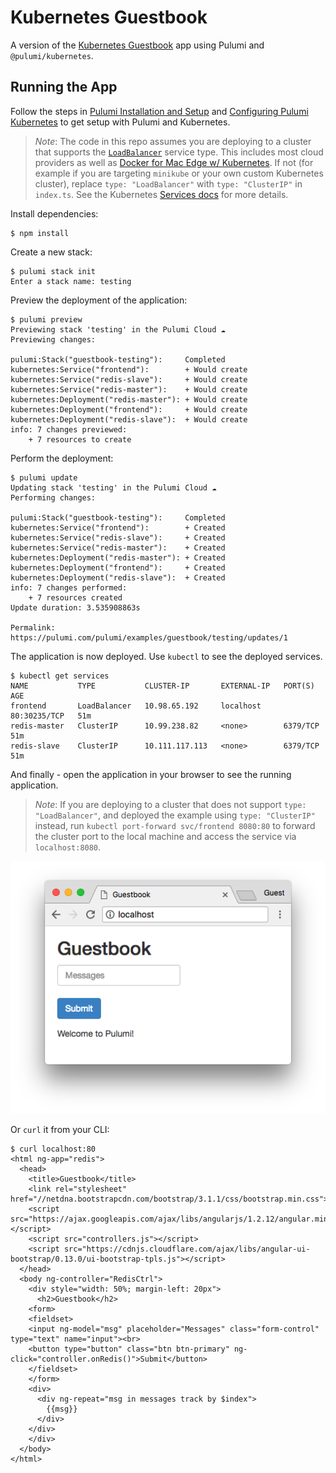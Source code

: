 # Kubernetes Guestbook

A version of the [Kubernetes Guestbook](https://kubernetes.io/docs/tutorials/stateless-application/guestbook/) app using
Pulumi and `@pulumi/kubernetes`.

## Running the App

Follow the steps in [Pulumi Installation and Setup](https://pulumi.io/install/) and [Configuring Pulumi
Kubernetes](https://pulumi.io/reference/kubernetes.html#configuration) to get setup with Pulumi and Kubernetes.

> *Note*: The code in this repo assumes you are deploying to a cluster that supports the
> [`LoadBalancer`](https://kubernetes.io/docs/concepts/services-networking/service/#type-loadbalancer) service type.
> This includes most cloud providers as well as [Docker for Mac Edge w/
> Kubernetes](https://docs.docker.com/docker-for-mac/kubernetes/). If not (for example if you are targeting `minikube`
> or your own custom Kubernetes cluster), replace `type: "LoadBalancer"` with `type: "ClusterIP"` in `index.ts`.  See
> the Kubernetes [Services
> docs](https://kubernetes.io/docs/concepts/services-networking/service/#publishing-services---service-types) for more
> details.

Install dependencies:

```
$ npm install
```

Create a new stack:

```
$ pulumi stack init
Enter a stack name: testing
```

Preview the deployment of the application:

``` 
$ pulumi preview
Previewing stack 'testing' in the Pulumi Cloud ☁️
Previewing changes:

pulumi:Stack("guestbook-testing"):     Completed
kubernetes:Service("frontend"):        + Would create
kubernetes:Service("redis-slave"):     + Would create
kubernetes:Service("redis-master"):    + Would create
kubernetes:Deployment("redis-master"): + Would create
kubernetes:Deployment("frontend"):     + Would create
kubernetes:Deployment("redis-slave"):  + Would create
info: 7 changes previewed:
    + 7 resources to create
```

Perform the deployment:

```
$ pulumi update
Updating stack 'testing' in the Pulumi Cloud ☁️
Performing changes:

pulumi:Stack("guestbook-testing"):     Completed
kubernetes:Service("frontend"):        + Created
kubernetes:Service("redis-slave"):     + Created
kubernetes:Service("redis-master"):    + Created
kubernetes:Deployment("redis-master"): + Created
kubernetes:Deployment("frontend"):     + Created
kubernetes:Deployment("redis-slave"):  + Created
info: 7 changes performed:
    + 7 resources created
Update duration: 3.535908863s

Permalink: https://pulumi.com/pulumi/examples/guestbook/testing/updates/1
```

The application is now deployed.  Use `kubectl` to see the deployed services.

```
$ kubectl get services
NAME           TYPE           CLUSTER-IP       EXTERNAL-IP   PORT(S)        AGE
frontend       LoadBalancer   10.98.65.192     localhost     80:30235/TCP   51m
redis-master   ClusterIP      10.99.238.82     <none>        6379/TCP       51m
redis-slave    ClusterIP      10.111.117.113   <none>        6379/TCP       51m
```

And finally - open the application in your browser to see the running application.

> *Note*: If you are deploying to a cluster that does not support `type: "LoadBalancer"`, and deployed the example using
> `type: "ClusterIP"` instead, run `kubectl port-forward svc/frontend 8080:80` to forward the cluster port to the local
> machine and access the service via `localhost:8080`.

![Guestbook in browser](./imgs/guestbook.png)

Or `curl` it from your CLI:

```
$ curl localhost:80
<html ng-app="redis">
  <head>
    <title>Guestbook</title>
    <link rel="stylesheet" href="//netdna.bootstrapcdn.com/bootstrap/3.1.1/css/bootstrap.min.css">
    <script src="https://ajax.googleapis.com/ajax/libs/angularjs/1.2.12/angular.min.js"></script>
    <script src="controllers.js"></script>
    <script src="https://cdnjs.cloudflare.com/ajax/libs/angular-ui-bootstrap/0.13.0/ui-bootstrap-tpls.js"></script>
  </head>
  <body ng-controller="RedisCtrl">
    <div style="width: 50%; margin-left: 20px">
      <h2>Guestbook</h2>
    <form>
    <fieldset>
    <input ng-model="msg" placeholder="Messages" class="form-control" type="text" name="input"><br>
    <button type="button" class="btn btn-primary" ng-click="controller.onRedis()">Submit</button>
    </fieldset>
    </form>
    <div>
      <div ng-repeat="msg in messages track by $index">
        {{msg}}
      </div>
    </div>
    </div>
  </body>
</html>
```

